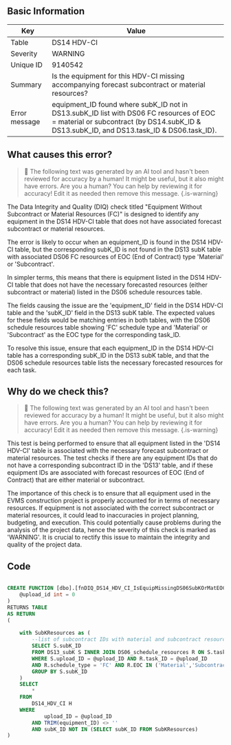 ## Basic Information
| Key         | Value          |
|-------------|----------------|
| Table       | DS14 HDV-CI |
| Severity    | WARNING |
| Unique ID   | 9140542   |
| Summary     | Is the equipment for this HDV-CI missing accompanying forecast subcontract or material resources? |
| Error message | equipment_ID found where subK_ID not in DS13.subK_ID list with DS06 FC resources of EOC = material or subcontract (by DS14.subK_ID & DS13.subK_ID, and DS13.task_ID & DS06.task_ID). |

## What causes this error?

> :robot: The following text was generated by an AI tool and hasn't been reviewed for accuracy by a human! It might be useful, but it also might have errors. Are you a human? You can help by reviewing it for accuracy! Edit it as needed then remove this message.
{.is-warning}

The Data Integrity and Quality (DIQ) check titled "Equipment Without Subcontract or Material Resources (FC)" is designed to identify any equipment in the DS14 HDV-CI table that does not have associated forecast subcontract or material resources. 

The error is likely to occur when an equipment_ID is found in the DS14 HDV-CI table, but the corresponding subK_ID is not found in the DS13 subK table with associated DS06 FC resources of EOC (End of Contract) type 'Material' or 'Subcontract'. 

In simpler terms, this means that there is equipment listed in the DS14 HDV-CI table that does not have the necessary forecasted resources (either subcontract or material) listed in the DS06 schedule resources table. 

The fields causing the issue are the 'equipment_ID' field in the DS14 HDV-CI table and the 'subK_ID' field in the DS13 subK table. The expected values for these fields would be matching entries in both tables, with the DS06 schedule resources table showing 'FC' schedule type and 'Material' or 'Subcontract' as the EOC type for the corresponding task_ID. 

To resolve this issue, ensure that each equipment_ID in the DS14 HDV-CI table has a corresponding subK_ID in the DS13 subK table, and that the DS06 schedule resources table lists the necessary forecasted resources for each task.
## Why do we check this?

> :robot: The following text was generated by an AI tool and hasn't been reviewed for accuracy by a human! It might be useful, but it also might have errors. Are you a human? You can help by reviewing it for accuracy! Edit it as needed then remove this message.
{.is-warning}

This test is being performed to ensure that all equipment listed in the 'DS14 HDV-CI' table is associated with the necessary forecast subcontract or material resources. The test checks if there are any equipment IDs that do not have a corresponding subcontract ID in the 'DS13' table, and if these equipment IDs are associated with forecast resources of EOC (End of Contract) that are either material or subcontract.

The importance of this check is to ensure that all equipment used in the EVMS construction project is properly accounted for in terms of necessary resources. If equipment is not associated with the correct subcontract or material resources, it could lead to inaccuracies in project planning, budgeting, and execution. This could potentially cause problems during the analysis of the project data, hence the severity of this check is marked as 'WARNING'. It is crucial to rectify this issue to maintain the integrity and quality of the project data.
## Code

```sql

CREATE FUNCTION [dbo].[fnDIQ_DS14_HDV_CI_IsEquipMissingDS06SubKOrMatEOCFC] (
	@upload_id int = 0
)
RETURNS TABLE
AS RETURN
(
	
	with SubKResources as (
		--list of subcontract IDs with material and subcontract resources.
		SELECT S.subK_ID
		FROM DS13_subK S INNER JOIN DS06_schedule_resources R ON S.task_ID = R.task_ID
		WHERE S.upload_ID = @upload_ID AND R.task_ID = @upload_ID 
		AND R.schedule_type = 'FC' AND R.EOC IN ('Material','Subcontract')
		GROUP BY S.subK_ID
	)
	SELECT 
		*
	FROM
		DS14_HDV_CI H
	WHERE
			upload_ID = @upload_ID
		AND TRIM(equipment_ID) <> ''
		AND subK_ID NOT IN (SELECT subK_ID FROM SubKResources)
)
```
